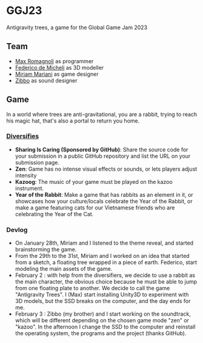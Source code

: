 # GGJ23
Antigravity trees, a game for the Global Game Jam 2023

## Team
- [Max Romagnoli](https://www.maxromagnoli.com/) as programmer
- [Federico de Micheli](https://www.facebook.com/federico.demicheli.3) as 3D modeller
- [Miriam Mariani](https://www.instagram.com/mirium92/) as game designer
- [Zibbo](https://open.spotify.com/artist/3CwCh7yducgKTZ7Y2lp3o2) as sound designer

## Game
In a world where trees are anti-gravitational, you are a rabbit, trying to reach his magic hat, that's also a portal to return you home.

### [Diversifies](https://globalgamejam.org/news/ggj-2023-diversifiers)
- **Sharing Is Caring (Sponsored by GitHub)**: Share the source code for your submission in a public GitHub repository and list the URL on your submission page.
- **Zen**: Game has no intense visual effects or sounds, or lets players adjust intensity
- **Kazoog**: The music of your game must be played on the kazoo instrument.
- **Year of the Rabbit**: Make a game that has rabbits as an element in it, or showcases how your culture/locals celebrate the Year of the Rabbit, or make a game featuring cats for our Vietnamese friends who are celebrating the Year of the Cat.

### Devlog
- On January 28th, Miriam and I listened to the theme reveal, and started brainstorming the game.
- From the 29th to the 31st, Miriam and I worked on an idea that started from a sketch, a floating tree wrapped in a piece of earth. Federico, start modeling the main assets of the game.
- February 2 : with help from the diversifiers, we decide to use a rabbit as the main character, the obvious choice because he must be able to jump from one floating plate to another. We decide to call the game "Antigravity Trees". I (Max) start installing Unity3D to experiment with 3D models, but the SSD breaks on the computer, and the day ends for me.
- February 3 : Zibbo (my brother) and I start working on the soundtrack, which will be different depending on the chosen game mode "zen" or "kazoo". In the afternoon I change the SSD to the computer and reinstall the operating system, the programs and the project (thanks GitHub).